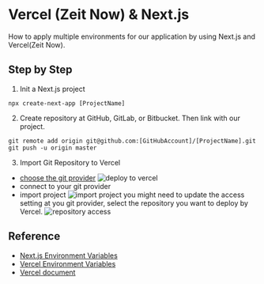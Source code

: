 # Vercel (Zeit Now) & Next.js

How to apply multiple environments for our application by using Next.js and Vercel(Zeit Now).

## Step by Step

1. Init a Next.js project

```
npx create-next-app [ProjectName]
```

2. Create repository at GitHub, GitLab, or Bitbucket. Then link with our project.

```
git remote add origin git@github.com:[GitHubAccount]/[ProjectName].git
git push -u origin master
```

3. Import Git Repository to Vercel

- [choose the git provider](https://vercel.com/docs)
  ![deploy to vercel](https://i.imgur.com/C2KPpbi.png)
- connect to your git provider
- import project
  ![import project](https://i.imgur.com/7B9QYhd.png)
  you might need to update the access setting at you git provider, select the repository you want to deploy by Vercel.
  ![repository access](https://i.imgur.com/aI7XVJJ.png)

## Reference

- [Next.js Environment Variables](https://nextjs.org/docs/basic-features/environment-variables)
- [Vercel Environment Variables](https://vercel.com/docs/v2/build-step#environment-variables)
- [Vercel document](https://vercel.com/docs)
